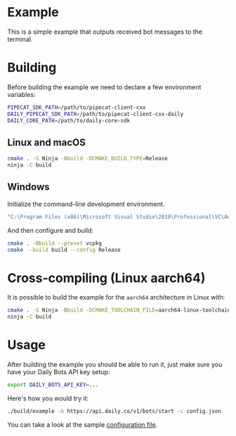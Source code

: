 # Example

This is a simple example that outputs received bot messages to the terminal.

# Building

Before building the example we need to declare a few environment variables:

```bash
PIPECAT_SDK_PATH=/path/to/pipecat-client-cxx
DAILY_PIPECAT_SDK_PATH=/path/to/pipecat-client-cxx-daily
DAILY_CORE_PATH=/path/to/daily-core-sdk
```

## Linux and macOS

```bash
cmake . -G Ninja -Bbuild -DCMAKE_BUILD_TYPE=Release
ninja -C build
```

## Windows

Initialize the command-line development environment.

```bash
"C:\Program Files (x86)\Microsoft Visual Studio\2019\Professional\VC\Auxiliary\Build\vcvarsall.bat" amd64
```

And then configure and build:

```bash
cmake . -Bbuild --preset vcpkg
cmake --build build --config Release
```

# Cross-compiling (Linux aarch64)

It is possible to build the example for the `aarch64` architecture in Linux with:

```bash
cmake . -G Ninja -Bbuild -DCMAKE_TOOLCHAIN_FILE=aarch64-linux-toolchain.cmake -DCMAKE_BUILD_TYPE=Release
ninja -C build
```

# Usage

After building the example you should be able to run it, just make sure you have
your Daily Bots API key setup:

```bash
export DAILY_BOTS_API_KEY=...
```

Here's how you would try it:

```bash
./build/example -b https://api.daily.co/v1/bots/start -c config.json
```

You can take a look at the sample [configuration file](config.json).
